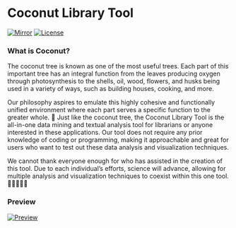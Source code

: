 # Coconut Library Tool

[![Mirror](https://img.shields.io/website?up_color=green&up_message=mirror&url=https%3A%2F%2Fsites.google.com%2Fview%2Fcoconut-lib-tool)](https://sites.google.com/view/coconut-lib-tool)
[![License](https://img.shields.io/github/license/faizhalas/library-tools?color=blue)](https://github.com/faizhalas/library-tools/blob/main/LICENSE)


### What is Coconut?
The coconut tree is known as one of the most useful trees. Each part of this important tree has an integral function from the leaves producing oxygen through photosynthesis to the shells, oil, wood, flowers, and husks being used in a variety of ways, such as building houses, cooking, and more.

Our philosophy aspires to emulate this highly cohesive and functionally unified environment where each part serves a specific function to the greater whole. 🌴 Just like the coconut tree, the Coconut Library Tool is the all-in-one data mining and textual analysis tool for librarians or anyone interested in these applications. Our tool does not require any prior knowledge of coding or programming, making it approachable and great for users who want to test out these data analysis and visualization techniques.

We cannot thank everyone enough for who has assisted in the creation of this tool. Due to each individual’s efforts, science will advance, allowing for multiple analysis and visualization techniques to coexist within this one tool. 🧑🏻‍🤝‍🧑🏾

### Preview
[![Preview][share_img]][share_link]

[share_link]: https://coconut.streamlit.app
[share_img]: https://raw.githubusercontent.com/faizhalas/library-tools/main/images/coconut.jpg



